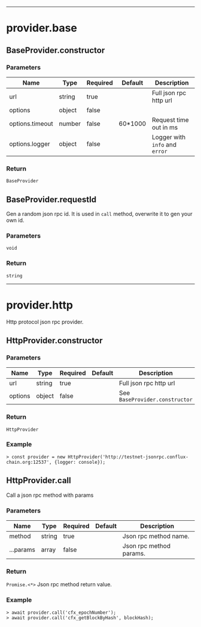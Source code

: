 
----------
# provider.base




## BaseProvider.constructor



### Parameters

Name            | Type   | Required | Default | Description
----------------|--------|----------|---------|-------------------------------
url             | string | true     |         | Full json rpc http url
options         | object | false    |         |
options.timeout | number | false    | 60*1000 | Request time out in ms
options.logger  | object | false    |         | Logger with `info` and `error`

### Return

`BaseProvider` 


## BaseProvider.requestId

Gen a random json rpc id.
It is used in `call` method, overwrite it to gen your own id.

### Parameters

`void`

### Return

`string` 


----------
# provider.http

Http protocol json rpc provider.


## HttpProvider.constructor



### Parameters

Name    | Type   | Required | Default | Description
--------|--------|----------|---------|-------------------------------
url     | string | true     |         | Full json rpc http url
options | object | false    |         | See `BaseProvider.constructor`

### Return

`HttpProvider` 

### Example

```
> const provider = new HttpProvider('http://testnet-jsonrpc.conflux-chain.org:12537', {logger: console});
```

## HttpProvider.call

Call a json rpc method with params

### Parameters

Name      | Type   | Required | Default | Description
----------|--------|----------|---------|------------------------
method    | string | true     |         | Json rpc method name.
...params | array  | false    |         | Json rpc method params.

### Return

`Promise.<*>` Json rpc method return value.

### Example

```
> await provider.call('cfx_epochNumber');
> await provider.call('cfx_getBlockByHash', blockHash);
```
